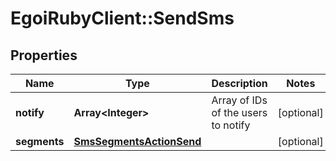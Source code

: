 # EgoiRubyClient::SendSms

## Properties
Name | Type | Description | Notes
------------ | ------------- | ------------- | -------------
**notify** | **Array&lt;Integer&gt;** | Array of IDs of the users to notify | [optional] 
**segments** | [**SmsSegmentsActionSend**](SmsSegmentsActionSend.md) |  | [optional] 



